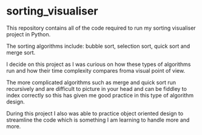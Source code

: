 # sorting_visualiser

This repository contains all of the code required to run my sorting visualiser project in Python.

The sorting algorithms include: bubble sort, selection sort, quick sort and merge sort.

I decide on this project as I was curious on how these types of algorithms run and how their time complexity compares froma visual point of view. 

The more complicated algorithms such as merge and quick sort run recursively and are difficult to picture in your head and can be fiddley to index correctly so this has given me good practice in this type of algorithm design.

During this project I also was able to practice object oriented design to streamline the code which is something I am learning to handle more and more.
